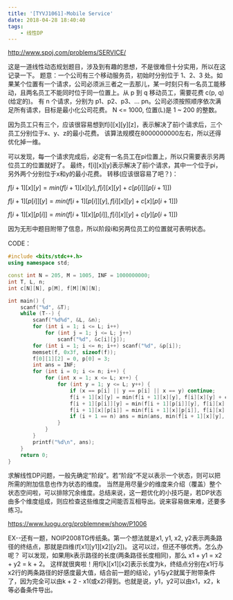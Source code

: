 ```yaml
---
title: '[TYVJ1061]-Mobile Service'
date: 2018-04-28 18:40:40
tags:
    - 线性DP
---
```


http://www.spoj.com/problems/SERVICE/

这是一道线性动态规划题目，涉及到有趣的思想，不是很难但十分实用，所以在这记录一下。
题意：一个公司有三个移动服务员，初始时分别位于 1、2、3 处。如果某个位置有一个请求，公司必须派三者之一去那儿，某一时刻只有一名员工能移动，且两名员工不能同时位于同一位置上。从 p 到 q 移动员工，需要花费 c(p, q)(给定的)。
有 n 个请求，分别为 p1、p2、p3、... pn。公司必须按照顺序依次满足所有请求，目标是最小化公司花费。
N <= 1000, 位置(L)是 1 ~ 200 的整数。

因为员工只有三个，应该很容易想到f[i][x][y][z]，表示解决了前i个请求后，三个员工分别位于x、y、z的最小花费。
该算法规模在8000000000左右，所以还得优化掉一维。

可以发现，每一个请求完成后，必定有一名员工在pi位置上，所以只需要表示另两位员工的位置就好了。
最终，f[i][x][y]表示解决了前i个请求，其中一个位于pi，另外两个分别位于x和y的最小花费。
转移(应该很容易了吧？)：

$f[i + 1][x][y] = min(f[i + 1][x][y], f[i][x][y] + c[p[i]][p[i + 1]])$

$f[i + 1][p[i]][y] = min(f[i + 1][p[i]][y], f[i][x][y] + c[x][p[i + 1]])$

$f[i + 1][x][p[i]] = min(f[i + 1][x][p[i]], f[i][x][y] + c[y][p[i + 1]])$

因为无形中题目附带了信息，所以阶段i和另两位员工的位置就可表明状态。

CODE：
``` c++
#include <bits/stdc++.h>
using namespace std;

const int N = 205, M = 1005, INF = 1000000000;
int T, L, n;
int c[N][N], p[M], f[M][N][N];

int main() {
    scanf("%d", &T);
    while (T--) {
        scanf("%d%d", &L, &n);
        for (int i = 1; i <= L; i++)
            for (int j = 1; j <= L; j++)
                scanf("%d", &c[i][j]);
        for (int i = 1; i <= n; i++) scanf("%d", &p[i]);
        memset(f, 0x3f, sizeof(f));
        f[0][1][2] = 0, p[0] = 3;
        int ans = INF;
        for (int i = 0; i <= n; i++) {
            for (int x = 1; x <= L; x++) {
                for (int y = 1; y <= L; y++) {
                    if (x == p[i] || y == p[i] || x == y) continue;
                    f[i + 1][x][y] = min(f[i + 1][x][y], f[i][x][y] + c[p[i]][p[i + 1]]);
                    f[i + 1][p[i]][y] = min(f[i + 1][p[i]][y], f[i][x][y] + c[x][p[i + 1]]);
                    f[i + 1][x][p[i]] = min(f[i + 1][x][p[i]], f[i][x][y] + c[y][p[i + 1]]);
                    if (i + 1 == n) ans = min(ans, min(f[i + 1][x][y], min(f[i + 1][p[i]][y], f[i + 1][x][p[i]])));
                }
            }
        }
        printf("%d\n", ans);
    }
    return 0;
}
```

求解线性DP问题，一般先确定“阶段”。若“阶段”不足以表示一个状态，则可以把所需的附加信息也作为状态的维度。
当然是用尽量少的维度来介绍（覆盖）整个状态空间啦，可以排除冗余维度。总结来说，这一题优化的小技巧是，若DP状态由多个维度组成，则应检查这些维度之间能否互相导出。说来容易做来难，还要多练习。




https://www.luogu.org/problemnew/show/P1006

EX--还有一题，NOIP2008TG传纸条。第一个想法就是x1, y1, x2, y2表示两条路径的终结点，那就是四维(f[x1][y1][x2][y2])。
这可以过，但还不够优秀。怎么办呢？
可以发现，如果用k表示路径的长度(两条路径长度相同)，那么 x1 + y1 = x2 + y2 = k + 2。
这样就很爽啦！用f[k][x1][x2]表示长度为k，终结点分别在x1行与x2行的两条路径的好感度最大值，结合前一题的结论，y1与y2就属于附带条件了，因为完全可以由k + 2 - x1(或x2)得到。也就是说，y1，y2可以由x1，x2，k等必备条件导出。